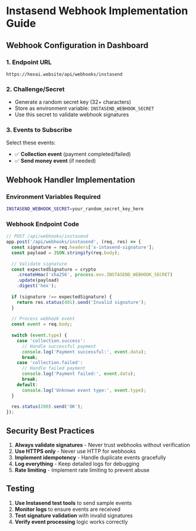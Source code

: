 # Instasend Webhook Implementation Guide

## Webhook Configuration in Dashboard

### 1. Endpoint URL
```
https://hexai.website/api/webhooks/instasend
```

### 2. Challenge/Secret
- Generate a random secret key (32+ characters)
- Store as environment variable: `INSTASEND_WEBHOOK_SECRET`
- Use this secret to validate webhook signatures

### 3. Events to Subscribe
Select these events:
- ✅ **Collection event** (payment completed/failed)
- ✅ **Send money event** (if needed)

## Webhook Handler Implementation

### Environment Variables Required
```bash
INSTASEND_WEBHOOK_SECRET=your_random_secret_key_here
```

### Webhook Endpoint Code
```javascript
// POST /api/webhooks/instasend
app.post('/api/webhooks/instasend', (req, res) => {
  const signature = req.headers['x-intasend-signature'];
  const payload = JSON.stringify(req.body);
  
  // Validate signature
  const expectedSignature = crypto
    .createHmac('sha256', process.env.INSTASEND_WEBHOOK_SECRET)
    .update(payload)
    .digest('hex');
  
  if (signature !== expectedSignature) {
    return res.status(401).send('Invalid signature');
  }
  
  // Process webhook event
  const event = req.body;
  
  switch (event.type) {
    case 'collection.success':
      // Handle successful payment
      console.log('Payment successful:', event.data);
      break;
    case 'collection.failed':
      // Handle failed payment
      console.log('Payment failed:', event.data);
      break;
    default:
      console.log('Unknown event type:', event.type);
  }
  
  res.status(200).send('OK');
});
```

## Security Best Practices

1. **Always validate signatures** - Never trust webhooks without verification
2. **Use HTTPS only** - Never use HTTP for webhooks
3. **Implement idempotency** - Handle duplicate events gracefully
4. **Log everything** - Keep detailed logs for debugging
5. **Rate limiting** - Implement rate limiting to prevent abuse

## Testing

1. **Use Instasend test tools** to send sample events
2. **Monitor logs** to ensure events are received
3. **Test signature validation** with invalid signatures
4. **Verify event processing** logic works correctly
